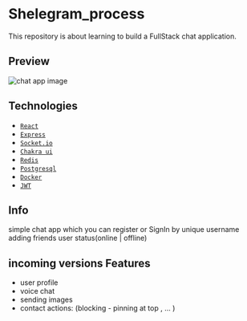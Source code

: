 # Shelegram_process
This repository is about learning to build a FullStack chat application.

## Preview
![chat app image](https://github.com/Abolfazl-ghodrati-k/Shelegram_process/blob/main/shelegram.png)

## Technologies
- [`React`](https://beta.reactjs.org/)
- [`Express`](https://expressjs.com/)
- [`Socket.io`](https://socket.io/)
- [`Chakra ui`](https://chakra-ui.com/)
- [`Redis`](https://redis.com/blog/redis-caching-assessment-tool/?utm_source=google&utm_medium=cpc&utm_term=&utm_campaign=redis360-tofu-audiences-emea-19745582853&utm_content=redis-caching-assessment-tool&gclid=Cj0KCQiAx6ugBhCcARIsAGNmMbjqUJAkpcfywOf8ZcSNs6A3ssuZngmpps6NPG2WxaMgO1dS0qfQoDEaAv_vEALw_wcB)
- [`Postgresql`](https://www.postgresql.org/)
- [`Docker`](https://www.docker.com/)
- [`JWT`](https://jwt.io/)

## Info
simple chat app which you can register or SignIn by unique username
adding friends
user status(online | offline)

## incoming versions Features

- user profile
- voice chat
- sending images
- contact actions: (blocking - pinning at top , ... )



